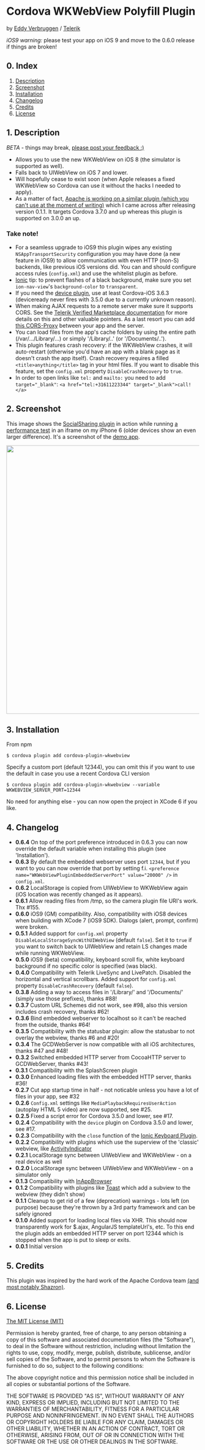 # Cordova WKWebView Polyfill Plugin
by [Eddy Verbruggen](http://twitter.com/eddyverbruggen) / [Telerik](http://www.telerik.com)


_iOS9 warning:_ please test your app on iOS 9 and move to the 0.6.0 release if things are broken!


## 0. Index

1. [Description](#1-description)
2. [Screenshot](#2-screenshot)
3. [Installation](#3-installation)
4. [Changelog](#4-changelog)
5. [Credits](#5-credits)
6. [License](#6-license)

## 1. Description

_BETA_ - things may break, [please post your feedback :)](https://github.com/EddyVerbruggen/cordova-plugin-wkwebview/issues)

* Allows you to use the new WKWebView on iOS 8 (the simulator is supported as well).
* Falls back to UIWebView on iOS 7 and lower.
* Will hopefully cease to exist soon (when Apple releases a fixed WKWebView so Cordova can use it without the hacks I needed to apply).
* As a matter of fact, [Apache is working on a similar plugin (which you can't use at the moment of writing)](https://github.com/apache/cordova-plugins/tree/master/wkwebview-engine) which I came across after releasing version 0.1.1. It targets Cordova 3.7.0 and up whereas this plugin is supported on 3.0.0 an up. 

### Take note!

* For a seamless upgrade to iOS9 this plugin wipes any existing `NSAppTransportSecurity` configuration you may have done (a new feature in iOS9) to allow communication with even HTTP (non-S) backends, like previous iOS versions did. You can and should configure access rules (`config.xml`) and use the whitelist plugin as before.
* [Ionic](http://ionicframework.com/) tip: to prevent flashes of a black background, make sure you set `ion-nav-view`'s `background-color` to `transparent`.
* If you need the [device plugin](https://github.com/apache/cordova-plugin-device), use at least Cordova-iOS 3.6.3 (deviceready never fires with 3.5.0 due to a currently unknown reason).
* When making AJAX requests to a remote server make sure it supports CORS. See the [Telerik Verified Marketplace documentation](http://plugins.telerik.com/plugin/wkwebview) for more details on this and other valuable pointers. As a last resort you can add [this CORS-Proxy](https://github.com/gr2m/CORS-Proxy) between your app and the server.
* You can load files from the app's cache folders by using the entire path (/var/.../Library/...) or simply '/Library/..' (or '/Documents/..').
* This plugin features crash recovery: if the WKWebView crashes, it will auto-restart (otherwise you'd have an app with a blank page as it doesn't crash the app itself). Crash recovery requires a filled `<title>anything</title>` tag in your html files. If you want to disable this feature, set the `config.xml` property `DisableCrashRecovery` to `true`.
* In order to open links like `tel:` and `mailto:` you need to add `target="_blank"`: `<a href="tel:+31611223344" target="_blank">call!</a>`

## 2. Screenshot
This image shows the [SocialSharing plugin](https://github.com/EddyVerbruggen/SocialSharing-PhoneGap-Plugin) in action while running [a performance test](https://www.scirra.com/demos/c2/particles/) in an iframe on my iPhone 6 (older devices show an even larger difference).
It's a screenshot of the [demo app](demo/index.html).

<img src="https://raw.githubusercontent.com/Telerik-Verified-Plugins/WKWebView/master/screenshots/UIWebView-vs-WKWebView.png" width="700"/>

## 3. Installation

From npm
```
$ cordova plugin add cordova-plugin-wkwebview
```

Specify a custom port (default 12344), you can omit this if you want to use the default in case you use a recent Cordova CLI version
```
$ cordova plugin add cordova-plugin-wkwebview --variable WKWEBVIEW_SERVER_PORT=12344
```

No need for anything else - you can now open the project in XCode 6 if you like.

## 4. Changelog
* __0.6.4__  On top of the port preference introduced in 0.6.3 you can now override the default variable when installing this plugin (see 'Installation').
* __0.6.3__  By default the embedded webserver uses port `12344`, but if you want to you can now override that port by setting f.i. `<preference name="WKWebViewPluginEmbeddedServerPort" value="20000" />` in `config.xml`.
* __0.6.2__  LocalStorage is copied from UIWebView to WKWebView again (iOS location was recently changed as it appears).
* __0.6.1__  Allow reading files from /tmp, so the camera plugin file URI's work. Thx #155.
* __0.6.0__  iOS9 (GM) compatibility. Also, compatibility with iOS8 devices when building with XCode 7 (iOS9 SDK). Dialogs (alert, prompt, confirm) were broken.
* __0.5.1__  Added support for `config.xml` property `DisableLocalStorageSyncWithUIWebView` (default `false`). Set it to `true` if you want to switch back to UIWebView and retain LS changes made while running WKWebView.
* __0.5.0__  iOS9 (beta) compatibility, keyboard scroll fix, white keyboard background if no specific color is specified (was black).
* __0.4.0__  Compatibility with Telerik LiveSync and LivePatch. Disabled the horizontal and vertical scrollbars. Added support for `config.xml` property `DisableCrashRecovery` (default `false`).
* __0.3.8__  Adding a way to access files in '/Library/' and '/Documents/' (simply use those prefixes), thanks #88!
* __0.3.7__  Custom URL Schemes did not work, see #98, also this version includes crash recovery, thanks #62!
* __0.3.6__  Bind embedded webserver to localhost so it can't be reached from the outside, thanks #64!
* __0.3.5__  Compatibility with the statusbar plugin: allow the statusbar to not overlay the webview, thanks #6 and #20!
* __0.3.4__  The GCDWebServer is now compatible with all iOS architectures, thanks #47 and #48!
* __0.3.2__  Switched embedded HTTP server from CocoaHTTP server to GCDWebServer, thanks #43!
* __0.3.1__  Compatibility with the SplashScreen plugin
* __0.3.0__  Enhanced loading files with the embedded HTTP server, thanks #36!
* __0.2.7__  Cut app startup time in half - not noticable unless you have a lot of files in your app, see #32
* __0.2.6__  `Config.xml` settings like `MediaPlaybackRequiresUserAction` (autoplay HTML 5 video) are now supported, see #25.
* __0.2.5__  Fixed a script error for Cordova 3.5.0 and lower, see #17.
* __0.2.4__  Compatibility with the `device` plugin on Cordova 3.5.0 and lower, see #17.
* __0.2.3__  Compatibility with the `close` function of the [Ionic Keyboard Plugin](https://github.com/driftyco/ionic-plugins-keyboard).
* __0.2.2__  Compatibility with plugins which use the superview of the 'classic' webview, like [ActivityIndicator](https://github.com/Initsogar/cordova-activityindicator)
* __0.2.1__  LocalStorage sync between UIWebView and WKWebView - on a real device as well
* __0.2.0__  LocalStorage sync between UIWebView and WKWebView - on a simulator only
* __0.1.3__  Compatibility with [InAppBrowser](https://github.com/apache/cordova-plugin-inappbrowser)
* __0.1.2__  Compatibility with plugins like [Toast](https://github.com/EddyVerbruggen/Toast-PhoneGap-Plugin) which add a subview to the webview (they didn't show)
* __0.1.1__  Cleanup to get rid of a few (deprecation) warnings - lots left (on purpose) because they're thrown by a 3rd party framework and can be safely ignored
* __0.1.0__  Added support for loading local files via XHR. This should now transparently work for $.ajax, AngularJS templateUrl's, etc. To this end the plugin adds an embedded HTTP server on port 12344 which is stopped when the app is put to sleep or exits.
* __0.0.1__  Initial version

## 5. Credits
This plugin was inspired by the hard work of the Apache Cordova team [(and most notably Shazron)](https://github.com/shazron/WKWebViewFIleUrlTest).

## 6. License

[The MIT License (MIT)](http://www.opensource.org/licenses/mit-license.html)

Permission is hereby granted, free of charge, to any person obtaining a copy
of this software and associated documentation files (the "Software"), to deal
in the Software without restriction, including without limitation the rights
to use, copy, modify, merge, publish, distribute, sublicense, and/or sell
copies of the Software, and to permit persons to whom the Software is
furnished to do so, subject to the following conditions:

The above copyright notice and this permission notice shall be included in
all copies or substantial portions of the Software.

THE SOFTWARE IS PROVIDED "AS IS", WITHOUT WARRANTY OF ANY KIND, EXPRESS OR
IMPLIED, INCLUDING BUT NOT LIMITED TO THE WARRANTIES OF MERCHANTABILITY,
FITNESS FOR A PARTICULAR PURPOSE AND NONINFRINGEMENT. IN NO EVENT SHALL THE
AUTHORS OR COPYRIGHT HOLDERS BE LIABLE FOR ANY CLAIM, DAMAGES OR OTHER
LIABILITY, WHETHER IN AN ACTION OF CONTRACT, TORT OR OTHERWISE, ARISING FROM,
OUT OF OR IN CONNECTION WITH THE SOFTWARE OR THE USE OR OTHER DEALINGS IN
THE SOFTWARE.
